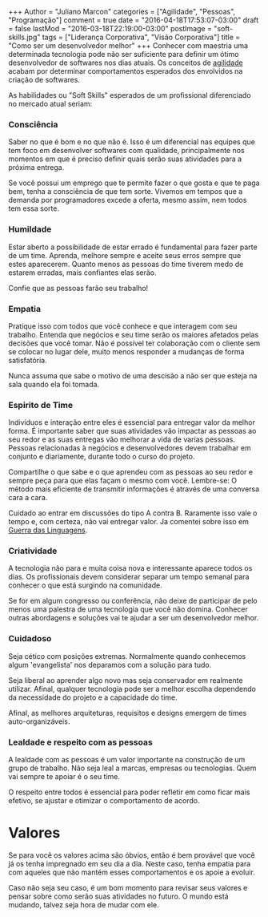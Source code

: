 +++
Author = "Juliano Marcon"
categories = ["Agilidade", "Pessoas", "Programação"]
comment = true
date = "2016-04-18T17:53:07-03:00"
draft = false
lastMod = "2016-03-18T22:19:00-03:00"
postImage = "soft-skills.jpg"
tags = ["Liderança Corporativa", "Visão Corporativa"]
title = "Como ser um desenvolvedor melhor"
+++
Conhecer com maestria uma determinada tecnologia pode não ser suficiente
para definir um ótimo desenvolvedor de softwares nos dias atuais. Os conceitos
de [agilidade](http://www.manifestoagil.com.br/) acabam por determinar comportamentos
esperados dos envolvidos na criação de softwares.
<!--more-->

As habilidades ou "Soft Skills" esperados de um profissional diferenciado no
mercado atual seriam:

### Consciência

Saber no que é bom e no que não é. Isso é um diferencial nas equipes que tem foco
em desenvolver softwares com qualidade, principalmente nos momentos em que é
preciso definir quais serão suas atividades para a próxima entrega.

Se você possui um emprego que te permite fazer o que gosta e que te paga bem,
tenha a consciência de que tem sorte. Vivemos em tempos que a demanda por
programadores excede a oferta, mesmo assim, nem todos tem essa sorte.

### Humildade

Estar aberto a possibilidade de estar errado é fundamental para fazer parte
de um time. Aprenda, melhore sempre e aceite seus erros sempre que estes
aparecerem. Quanto menos as pessoas do time tiverem medo de estarem
erradas, mais confiantes elas serão.

Confie que as pessoas farão seu trabalho!

### Empatia

Pratique isso com todos que você conhece e que interagem com seu trabalho. Entenda
que negócios e seu time serão os maiores afetados pelas decisões que você tomar. Não
é possível ter colaboração com o cliente sem se colocar no lugar dele, muito menos
responder a mudanças de forma satisfatória.

Nunca assuma que sabe o motivo de uma descisão a não ser que esteja na sala
quando ela foi tomada.

### Espirito de Time

Indivíduos e interação entre eles é essencial para entregar valor da melhor forma.
É importante saber que suas atividades vão impactar as pessoas ao seu redor e as
suas entregas vão melhorar a vida de varias pessoas. Pessoas relacionadas à
negócios e desenvolvedores devem trabalhar em conjunto e diariamente,
durante todo o curso do projeto.

Compartilhe o que sabe e o que aprendeu com as pessoas ao seu redor e sempre
peça para que elas façam o mesmo com você. Lembre-se: O método mais
eficiente de transmitir informações é através de uma conversa cara a cara.

Cuidado ao entrar em discussões do tipo A contra B. Raramente isso vale o tempo e,
com certeza, não vai entregar valor. Ja comentei sobre isso em
[Guerra das Linguagens](/post/guerra-das-linguagens).

### Criatividade

A tecnologia não para e muita coisa nova e interessante aparece todos os dias. Os
profissionais devem considerar separar um tempo semanal para conhecer o que está
surgindo na comunidade.

Se for em algum congresso ou conferência, não deixe de participar de pelo menos uma
palestra de uma tecnologia que você não domina. Conhecer outras abordagens e
soluções vai te ajudar a ser um desenvolvedor melhor.

### Cuidadoso

Seja cético com posições extremas. Normalmente quando conhecemos algum 'evangelista'
nos deparamos com a solução para tudo.

Seja liberal ao aprender algo novo mas seja conservador em realmente utilizar. Afinal,
qualquer tecnologia pode ser a melhor escolha dependendo da necessidade do projeto
e a capacidade do time.

Afinal, as melhores arquiteturas, requisitos e designs emergem de times
auto-organizáveis.

### Lealdade e respeito com as pessoas

A lealdade com as pessoas é um valor importante na construção de um grupo de trabalho.
Não seja leal a marcas, empresas ou tecnologias. Quem vai sempre te apoiar é o
seu time.

O respeito entre todos é essencial para poder refletir em como ficar mais efetivo, se
ajustar e otimizar o comportamento de acordo.

# Valores

Se para você os valores acima são óbvios, então é bem provável que você já os tenha
impregnado em seu dia a dia. Neste caso, tenha empatia para com aqueles que não
mantém esses comportamentos e os apoie a evoluir.

Caso não seja seu caso, é um bom momento para revisar seus valores e pensar sobre
como serão suas atividades no futuro. O mundo está mudando, talvez seja hora de
mudar com ele.
